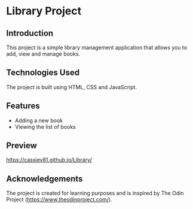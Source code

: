 # Library Project

## Introduction

This project is a simple library management application that allows you to add, view and manage books.

## Technologies Used

The project is built using HTML, CSS and JavaScript.

## Features

- Adding a new book
- Viewing the list of books

## Preview

https://cassiev81.github.io/Library/

## Acknowledgements

The project is created for learning purposes and is inspired by The Odin Project (https://www.theodinproject.com/).